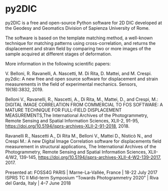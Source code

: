 # py2DIC


py2DIC is a free and open-source Python software for 2D DIC developed at the Geodesy and Geomatics Division of Sapienza University of Rome.

The software is based on the template matching method, a well-known technique for matching patterns using
cross-correlation, and returns the displacement and strain field by comparing 
two or more images of the sample acquired at different stages of deformation.

More information in the following scientific papers:

V. Belloni, R. Ravanelli, A. Nascetti, M. Di Rita, D. Mattei, and M. Crespi. py2dic: A new free and open source software for displacement and strain measurements in the field of experimental mechanics. Sensors, 19(18):3832, 2019.

Belloni V., Ravanelli, R., Nascetti, A., Di Rita, M., Mattei, D., and Crespi, M.: DIGITAL IMAGE CORRELATION FROM COMMERCIAL TO FOS SOFTWARE: A MATURE TECHNIQUE FOR FULL-FIELD DISPLACEMENT MEASUREMENTS,The International Archives of the Photogrammetry, Remote Sensing and Spatial Information Sciences, XLII-2, 91-95, 
https://doi.org/10.5194/isprs-archives-XLII-2-91-2018, 2018. 

Ravanelli R., Nascetti A., Di Rita M., Belloni V., Mattei D., Nisticò N., and Crespi M.: A new Digital Image Correlation software for displacements field measurement in structural applications, The International Archives of the Photogrammetry, Remote Sensing and Spatial Information Sciences, XLII-4/W2, 139-145,
https://doi.org/10.5194/isprs-archives-XLII-4-W2-139-2017, 2017.

Presented at: FOSS4G PARIS | Marne-La-Vallée, France | 18-22 July 2017
              ISPRS TC II Mid-term Symposium “Towards Photogrammetry 2020” | Riva del Garda, Italy | 4–7 June 2018

